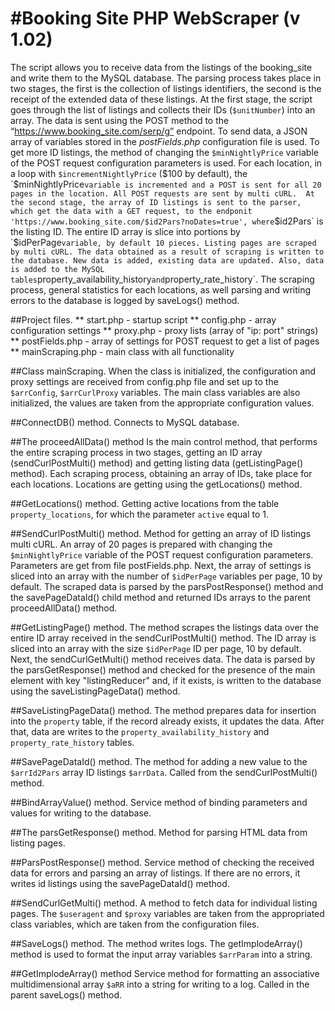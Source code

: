 #Booking Site PHP WebScraper (v 1.02)
=====================================

The script allows you to receive data from the listings of the booking_site and write them to the MySQL database. 
The parsing process takes place in two stages, the first is the collection of listings identifiers, the second is the receipt of the extended data of these listings. 
At the first stage, the script goes through the list of listings and collects their IDs (`$unitNumber`) into an array. The data is sent using the POST method to the “https://www.booking_site.com/serp/g” endpoint. To send data, a JSON array of variables stored in the *postFields.php* configuration file is used. To get more ID listings, the method of changing the `$minNightlyPrice` variable of the POST request configuration parameters is used. For each location, in a loop with `$incrementNightlyPrice` ($100 by default), the `$minNightlyPrice` variable is incremented and a POST is sent for all 20 pages in the location. All POST requests are sent by multi cURL. 
At the second stage, the array of ID listings is sent to the parser, which get the data with a GET request, to the endponit 'https://www.booking_site.com/$id2Pars?noDates=true', where `$id2Pars` is the listing ID. The entire ID array is slice into portions by `$idPerPage` variable, by default 10 pieces. Listing pages are scraped by multi cURL. The data obtained as a result of scraping is written to the database. New data is added, existing data are updated. Also, data is added to the MySQL tables `property_availability_history` and `property_rate_history`. The scraping process, general statistics for each locations, as well parsing and writing errors to the database is logged by saveLogs() method.

##Project files.
 ** start.php -  startup script
 ** config.php - array configuration settings 
 ** proxy.php  - proxy lists (array of "ip: port" strings)
 ** postFields.php - array of settings for POST request to get a list of pages
 ** mainScraping.php - main class with all functionality

##Class mainScraping. 
When the class is initialized, the configuration and proxy settings are received from config.php file and set up to the `$arrConfig`, `$arrCurlProxy` variables. The main class variables are also initialized, the values are taken from the appropriate configuration values.

##ConnectDB() method. 
Connects to MySQL database. 

##The proceedAllData() method 
Is the main control method, that performs the entire scraping process in two stages, getting an ID array (sendCurlPostMulti() method) and getting listing data (getListingPage() method). Each scraping process, obtaining an array of IDs, take place for each locations. Locations are getting using the getLocations() method.

##GetLocations() method. 
Getting active locations from the table `property_locations`, for which the parameter `active` equal to 1.

##SendCurlPostMulti() method. 
Method for getting an array of ID listings multi cURL. An array of 20 pages is prepared with changing the `$minNightlyPrice` variable of the POST request configuration parameters. Parameters are get from file postFields.php. Next, the array of settings is sliced into an array with the number of `$idPerPage` variables per page, 10 by default. The scraped data is parsed by the parsPostResponse() method and the savePageDataId() child method and returned IDs arrays to the parent proceedAllData() method.

##GetListingPage() method. 
The method scrapes the listings data over the entire ID array received in the sendCurlPostMulti() method. The ID array is sliced into an array with the size `$idPerPage` ID per page, 10 by default. Next, the sendCurlGetMulti() method receives data. The data is parsed by the parsGetResponse() method and checked for the presence of the main element with key "listingReducer" and, if it exists, is written to the database using the saveListingPageData() method.

##SaveListingPageData() method. 
The method prepares data for insertion into the `property` table, if the record already exists, it updates the data. After that, data are writes to the `property_availability_history` and `property_rate_history` tables.

##SavePageDataId() method. 
The method for adding a new value to the `$arrId2Pars` array ID listings `$arrData`. Called from the sendCurlPostMulti() method.

##BindArrayValue() method. 
Service method of binding parameters and values for writing to the database.

##The parsGetResponse() method. 
Method for parsing HTML data from listing pages.

##ParsPostResponse() method.
Service method of checking the received data for errors and parsing an array of listings. If there are no errors, it writes id listings using the savePageDataId() method.

##SendCurlGetMulti() method.
A method to fetch data for individual listing pages. The `$useragent` and `$proxy` variables are taken from the appropriated class variables, which are taken from the configuration files.

##SaveLogs() method.
The method writes logs. The getImplodeArray() method is used to format the input array variables `$arrParam` into a string.

##GetImplodeArray() method 
Service method for formatting an associative multidimensional array `$aRR` into a string for writing to a log. Called in the parent saveLogs() method.
